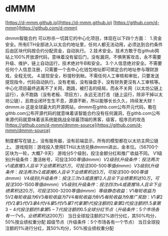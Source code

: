 # dMMM



[https://d-mmm.github.io](https://d-mmm.github.io)
[https://github.com/d-mmm](https://github.com/d-mmm)


dmmm智能合约
可以秒杀一切其它的中心化项目，体现在以下四个方面：  1.资金安全。所有ETH全部进入以太合约地址里，任何人都无法动用，必须达到合约条件后由区块代码按合约分配资金，自动执行。
2.技术安全。技术方敢于在github网站上100%开放源代码，意味着没有留后门，没有漏洞，不惧黑客攻击，永不需要升级、维护，链上自动运行，技术绝对牛B和安全。
3.个人信息绝对安全。不需要任何个人信息注册，只需要一个去中心化钱包地址即可绑定合约地址参与理财游戏，全程无忧。
4.提现安全，秒提秒到帐。不需任何人工审核和审批，只要发送提现指令，代码自动执行。没有老板，没有操盘手，没有财务更沒有人工审核等。
中心化项目最终逃离不了关网，跑路，被打击的结局，而永不关网（以太坊公链上运行），永不跑路（没有老板、项目方），永远无法打击（链上运行，除非干掉以太坊公链），且商业闭环生生不息，源源不断，所以能够长长久久，持续发大财！dmmm.io
这是全球最大的开源网站，dmmm在githb.com公布开元代码，敢在githb.com公布开源代码的就意味着该智能合约没有任何漏洞，在githb.com公布来源代码就意味着该系统能挑战全球最顶端的黑客，级客，程序员的攻击
[https://github.com/d-mmm/dmmm-source](https://github.com/d-mmm/dmmm-source)


制度都写在链上，没有服务器，没有前端显示，所有的模型都在以太坊主网公链上。
游戏规则：游戏投入使用ETH以太坊兑换dmmm进出，金本位。（56700个区块为一轮，大概7-9天）
游戏分5个级别，投注金额分红和推广收益不同。
V1级别(升级条件：激活帐号，可投注$300等值dmmm）
V2级别(升级条件：投注两次v1或直推3人且伞下业绩累积达1万，可投注$300-$500等值dmmm）
V3级别(升级条件：投注两次v2或直推6人且伞下业绩累积达3万，可投注$300-$900等值dmmm）
V4级别(升级条件：投注三次v3或直推12人且伞下业绩累积达10万，可投注$300-$1500等值dmmm）
V5级别(升级条件：投注四次v4或直推18人且伞下业绩累积达20万，可投注$300-$3200等值dmmm）
等级静态收益：
V1每轮收益为5%
V2每轮收益为6%
V3每轮收益为7%
V4每轮收益为8%
V5每轮收益为9%
推广奖励：
V1拿2代
V2拿3代
V3拿4代
V4拿5代
V5拿7代
拿第1代投注额的2%
拿第2代投注额的1.5%
拿第3-4代投注额的1%
拿第5-7代投注额的0.5%
全球分红
节点（升级条件：5个巿场各有一个v5，业绩累积达$200万）
当日全球投注额的2%进行分红，其50%均分，50%按业绩权重分配
超级节点（升级条件：5个市场各有一个节点）
当日全球投注额的1%进行分红，其50%均分，50%按业绩权重分配





